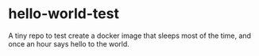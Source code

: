 # hello-world-test
A tiny repo to test create a docker image that sleeps most of the time, and
once an hour says hello to the world.
